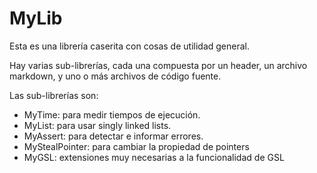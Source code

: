MyLib
=====

Esta es una librería caserita con cosas de utilidad general.

Hay varias sub-librerías, cada una compuesta por un header, un archivo markdown, y uno o
más archivos de código fuente.

Las sub-librerías son:

- MyTime: para medir tiempos de ejecución.
- MyList: para usar singly linked lists.
- MyAssert: para detectar e informar errores.
- MyStealPointer: para cambiar la propiedad de pointers
- MyGSL: extensiones muy necesarias a la funcionalidad de GSL
